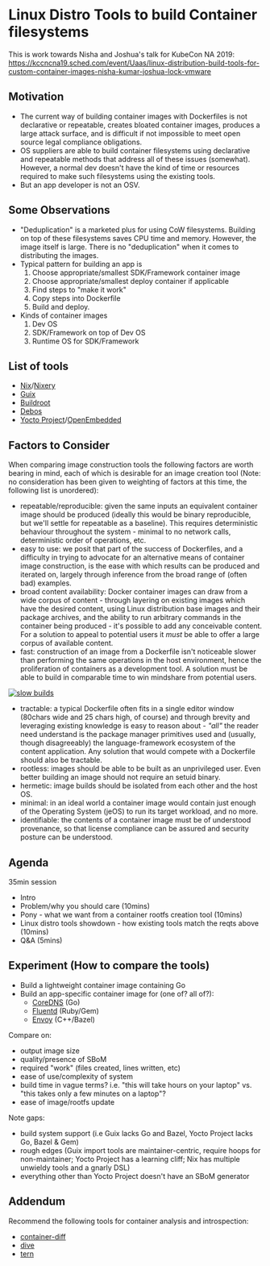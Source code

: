 # Linux Distro Tools to build Container filesystems

This is work towards Nisha and Joshua's talk for KubeCon NA 2019: https://kccncna19.sched.com/event/Uaas/linux-distribution-build-tools-for-custom-container-images-nisha-kumar-joshua-lock-vmware

## Motivation
- The current way of building container images with Dockerfiles is not declarative or repeatable, creates bloated container images, produces a large attack surface, and is difficult if not impossible to meet open source legal compliance obligations.
- OS suppliers are able to build container filesystems using declarative and repeatable methods that address all of these issues (somewhat). However, a normal dev doesn't have the kind of time or resources required to make such filesystems using the existing tools.
- But an app developer is not an OSV.

## Some Observations
- "Deduplication" is a marketed plus for using CoW filesystems. Building on top of these filesystems saves CPU time and memory. However, the image itself is large. There is no "deduplication" when it comes to distributing the images.
- Typical pattern for building an app is
  1. Choose appropriate/smallest SDK/Framework container image
  2. Choose appropriate/smallest deploy container if applicable
  3. Find steps to "make it work"
  4. Copy steps into Dockerfile
  5. Build and deploy.
- Kinds of container images
  1. Dev OS
  2. SDK/Framework on top of Dev OS
  3. Runtime OS for SDK/Framework

## List of tools
- [Nix](https://github.com/NixOS/nix)/[Nixery](https://github.com/tazjin/nixery)
- [Guix](https://guix.gnu.org)
- [Buildroot](https://buildroot.org)
- [Debos](https://github.com/go-debos/debos)
- [Yocto Project](https://www.yoctoproject.org)/[OpenEmbedded](https://www.openembedded.org)

## Factors to Consider
When comparing image construction tools the following factors are worth bearing in mind, each of which is desirable for an image creation tool (Note: no consideration has been given to weighting of factors at this time, the following list is unordered):
- repeatable/reproducible: given the same inputs an equivalent container image should be produced (ideally this would be binary reproducible, but we'll settle for repeatable as a baseline). This requires deterministic behaviour throughout the system - minimal to no network calls, deterministic order of operations, etc.
- easy to use: we posit that part of the success of Dockerfiles, and a difficulty in trying to advocate for an alternative means of container image construction, is the ease with which results can be produced and iterated on, largely through inference from the broad range of (often bad) examples.
- broad content availability: Docker container images can draw from a wide corpus of content - through layering on existing images which have the desired content, using Linux distribution base images and their package archives, and the ability to run arbitrary commands in the container being produced - it's possible to add any conceivable content. For a solution to appeal to potential  users it _must_ be able to offer a large corpus of available content.
- fast: construction of an image from a Dockerfile isn't noticeable slower than performing the same operations in the host environment, hence the proliferation of containers as a development tool. A solution must be able to build in comparable time to win mindshare from potential users.

[![slow builds](https://imgs.xkcd.com/comics/compiling.png)](https://xkcd.com/303/)

- tractable: a typical Dockerfile often fits in a single editor window (80chars wide and 25 chars high, of course) and through brevity and leveraging existing knowledge is easy to reason about - _"all"_ the reader need understand is the package manager primitives used and (usually, though disagreeably) the language-framework ecosystem of the content application. Any solution that would compete with a Dockerfile should also be tractable.
- rootless: images should be able to be built as an unprivileged user. Even better building an image should not require an setuid binary.
- hermetic: image builds should be isolated from each other and the host OS.
- minimal: in an ideal world a container image would contain just enough of the Operating System (jeOS) to run its target workload, and no more.
- identifiable: the contents of a container image must be of understood provenance, so that license compliance can be assured and security posture can be understood.

## Agenda
35min session
- Intro
- Problem/why you should care (10mins)
- Pony - what we want from a container rootfs creation tool (10mins)
- Linux distro tools showdown - how existing tools match the reqts above (10mins)
- Q&A (5mins)

## Experiment (How to compare the tools)
- Build a lightweight container image containing Go
- Build an app-specific container image for (one of? all of?):
  - [CoreDNS](https://github.com/coredns/coredns) (Go)
  - [Fluentd]() (Ruby/Gem)
  - [Envoy]() (C++/Bazel)

Compare on:
- output image size
- quality/presence of SBoM
- required "work" (files created, lines written, etc)
- ease of use/complexity of system
- build time in vague terms? i.e. "this will take hours on your laptop" vs. "this takes only a few minutes on a laptop"?
- ease of image/rootfs update

Note gaps:
- build system support (i.e Guix lacks Go and Bazel, Yocto Project lacks Go,
  Bazel & Gem)
- rough edges (Guix import tools are maintainer-centric, require hoops for
  non-maintainer; Yocto Project has a learning cliff; Nix has multiple unwieldy
  tools and a gnarly DSL)
- everything other than Yocto Project doesn't have an SBoM generator


## Addendum
Recommend the following tools for container analysis and introspection:
* [container-diff](https://github.com/GoogleContainerTools/container-diff)
* [dive](https://github.com/wagoodman/dive)
* [tern](https://github.com/tern-tools/tern)
